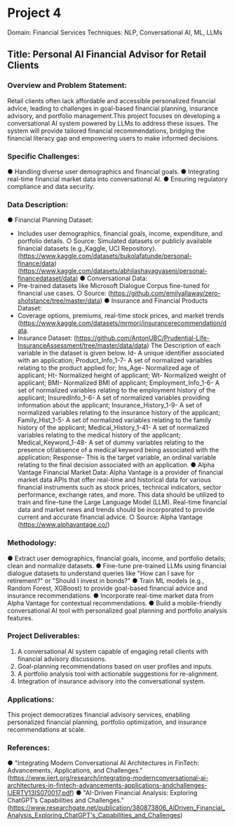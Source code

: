 # Project 4
Domain: Financial Services
Techniques: NLP, Conversational AI, ML, LLMs
## Title: Personal AI Financial Advisor for Retail Clients

### Overview and Problem Statement:
Retail clients often lack affordable and accessible personalized financial advice, leading to challenges in goal-based financial planning, insurance advisory, and portfolio management.This project focuses on developing a conversational AI system powered by LLMs to address
these issues. The system will provide tailored financial recommendations, bridging the financial literacy gap and empowering users to make informed decisions.

### Specific Challenges:
● Handling diverse user demographics and financial goals.
● Integrating real-time financial market data into conversational AI.
● Ensuring regulatory compliance and data security.

### Data Description:
● Financial Planning Dataset:
- Includes user demographics, financial goals, income, expenditure, and portfolio details.
○ Source: Simulated datasets or publicly available financial datasets (e.g.,Kaggle, UCI Repository).
(https://www.kaggle.com/datasets/bukolafatunde/personal-finance/data)
(https://www.kaggle.com/datasets/abhilashayagyaseni/personal-financedataset/data)
● Conversational Data:
- Pre-trained datasets like Microsoft Dialogue Corpus fine-tuned for financial use cases.
○ Source: (https://github.com/emilyallaway/zero-shotstance/tree/master/data)
● Insurance and Financial Products Dataset:
- Coverage options, premiums, real-time stock prices, and market trends (https://www.kaggle.com/datasets/mrmorj/insurancerecommendation/data. 
- Insurance Dataset: (https://github.com/AntonUBC/Prudential-Life-InsuranceAssessment/tree/master/data/data)
The Description of each variable in the dataset is given below.
Id- A unique identifier associated with an application; Product_Info_1-7- A set of normalized variables relating to the product applied for; Ins_Age- Normalized age of applicant; Ht- Normalized height of applicant; Wt- Normalized weight of applicant;
BMI- Normalized BMI of applicant; Employment_Info_1-6- A set of normalized variables relating to the employment history of the applicant; InsuredInfo_1-6- A set of normalized variables providing information about the applicant; Insurance_History_1-9- A set of normalized variables relating to the insurance history of the applicant; Family_Hist_1-5- A set of normalized variables relating to the family history of the applicant; Medical_History_1-41- A set of normalized variables relating to the medical history of the applicant; Medical_Keyword_1-48- A set of dummy variables relating to the presence of/absence of a medical keyword being associated with the application; Response- This is the target variable, an ordinal variable relating to the final decision associated with an application.
● Alpha Vantage Financial Market Data:  Alpha Vantage is a provider of financial market data APIs that offer real-time and historical data for various financial instruments such as stock prices, technical indicators, sector performance, exchange rates, and more. This data should be utilized to train and fine-tune the Large Language Model (LLM). Real-time financial data and market news and trends should be incorporated to provide current and accurate financial advice.
○ Source: Alpha Vantage (https://www.alphavantage.co/)

### Methodology:
● Extract user demographics, financial goals, income, and portfolio details; clean and normalize datasets.
● Fine-tune pre-trained LLMs using financial dialogue datasets to understand queries like "How can I save for retirement?" or "Should I invest in bonds?"
● Train ML models (e.g., Random Forest, XGBoost) to provide goal-based financial advice and insurance recommendations.
● Incorporate real-time market data from Alpha Vantage for contextual recommendations.
● Build a mobile-friendly conversational AI tool with personalized goal planning and portfolio analysis features. 

### Project Deliverables:
1. A conversational AI system capable of engaging retail clients with financial advisory discussions.
2. Goal-planning recommendations based on user profiles and inputs.
3. A portfolio analysis tool with actionable suggestions for re-alignment.
4. Integration of insurance advisory into the conversational system.
   
### Applications:
This project democratizes financial advisory services, enabling personalized financial planning, portfolio optimization, and insurance recommendations at scale.

### References:
● "Integrating Modern Conversational AI Architectures in FinTech: Advancements,
Applications, and Challenges." (https://www.ijert.org/research/integrating-modernconversational-ai-architectures-in-fintech-advancements-applications-andchallenges-IJERTV13IS070017.pdf)
● "AI-Driven Financial Analysis: Exploring ChatGPT’s Capabilities and Challenges."
(https://www.researchgate.net/publication/380873806_AIDriven_Financial_Analysis_Exploring_ChatGPT's_Capabilities_and_Challenges) 
